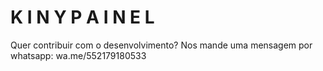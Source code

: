 # K I N Y   P A I N E L
Quer contribuir com o desenvolvimento?
Nos mande uma mensagem por whatsapp:
wa.me/552179180533
